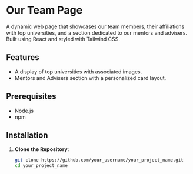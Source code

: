 # Our Team Page

A dynamic web page that showcases our team members, their affiliations with top universities, and a section dedicated to our mentors and advisers. Built using React and styled with Tailwind CSS.

## Features

- A display of top universities with associated images.
- Mentors and Advisers section with a personalized card layout.
  

## Prerequisites

- Node.js
- npm

## Installation

1. **Clone the Repository**:
   
   ```bash
   git clone https://github.com/your_username/your_project_name.git
   cd your_project_name

